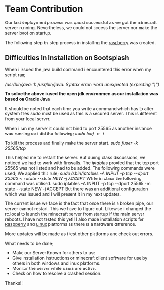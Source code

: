 # Team Contribution

 Our last deployment process was qausi successful as we got the minecraft server running.
Nevertheless, we could not access the server nor make the server boot on startup.

The following step by step process in installing the [raspberry](https://github.com/loknjinu13/week14/blob/master/raspberry.md) was created.

## Difficulties In Installation on Sootsplash
When i issued the java build command i encountered this error when my script ran;

_/usr/bin/java: 1: /usr/bin/java: Syntax error: word unexpected (expecting ")")_

**To solve the above i used the open jdk environmen as our installation was based on Oracle Java**

It should be noted that each time you write a command which has to alter system files _sudo_ must be used as this is a secured server. This is different from your local server.

 When i ran my server it could not bind to port 25565 as another instance was running
so i did the following;
_sudo lsof -n -i_

To kiil the process and finally make the server start.
_sudo fuser -k 25565/tcp_

This helped me to restart the server. But during class discussions, we noticed we had to work with firewalls.
The _iptables_ proofed that the tcp port 25565 was not listed and had to be added.
The following commands were used;
We applied this rule; _sudo /sbin/iptables -A INPUT -p tcp --dport 25565 -m state --state NEW -j ACCEPT_
While in class the following command was utilised.
sudo iptables -A INPUT -p tcp --dport 25565 -m state --state NEW -j ACCEPT
But there was an additional configuration which was issued and I will present it in my next updates. 

The current issue we face is the fact that once there is a broken pipe, our server cannot restart. This we have to figure out. Likewise i changed the rc.local to launch the minecraft server from startup if the main server reboots. I have not tested this yet!!
I also made installation scripts for [Raspberry](https://github.com/loknjinu13/week14/blob/master/codeblockers.sh) and [Linux](https://github.com/loknjinu13/week14/blob/master/codeblockers1.sh) platforms as there is a hardware difference. 

More updates will be made as i test other platforms and check out errors.

What needs to be done;
- Make our Server Known for others to use
- Give installation instructions or minecraft client software for use by others in both windows and linux platforms.
- Monitor the server while users are active.
- Check on how to resolve a crashed session.

Thanks!!! 
